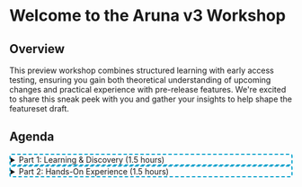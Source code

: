 # Welcome to the Aruna v3 Workshop

## Overview

<div class="text-xl">
  This preview workshop combines structured learning with early access testing, ensuring you gain both theoretical understanding of upcoming changes and practical experience with pre-release features. We're excited to share this sneak peek with you and gather your insights to help shape the featureset draft.
</div>


## Agenda

<div class="flex flex-row justify-between gap-2 m-t-12">
  <div class="flex flex-col flex-45 p-8" style="border: 2px dashed #00a0cc; border-radius: 4px">

<details>
  <summary class="p-b-4 text-xl font-bold" style="border-bottom: 1px solid var(--aruna-highlight)">
  Part 1: Learning & Discovery (1.5 hours)
  </summary>

### v2 vs v3

We'll begin by examining the differences between Aruna versions 2 and 3, recapping v2, highlighting what has changed, and what new capabilities have been introduced. This comparison will provide context for understanding the evolution of Aruna evolved and help you identify migration considerations.

### Feature Deep Dive

Following our comparative overview, we'll conduct a thorough exploration of version 3's feature set. Each capability will be presented with detailed descriptions, use cases, and practical applications. You'll learn not just what each feature does, but when and how to implement it effectively in your workflows.

### Live Demonstration

Part 1 concludes with a comprehensive demonstration where we'll showcase the features in action.

</details>

  </div>
  <div class="flex flex-col flex-45 p-8" style="border: 2px dashed #00a0cc; border-radius: 4px">

<details>
  <summary class="p-b-4 text-xl font-bold" style="border-bottom: 1px solid var(--aruna-highlight)">
  Part 2: Hands-On Experience (1.5 hours)
  </summary>

### Interactive testing

In our second session, you'll have direct access to a testing environment where you can experiment with version 3 features firsthand. This practical component allows you to explore and discover the functionalities at your own pace.

### Q&A and Discussion

Throughout the hands-on portion, we will be available to answer questions, provide guidance, and help troubleshoot any challenges you encounter. This interactive format ensures you leave with confidence in using the new system.

</details>
  </div>
</div>
